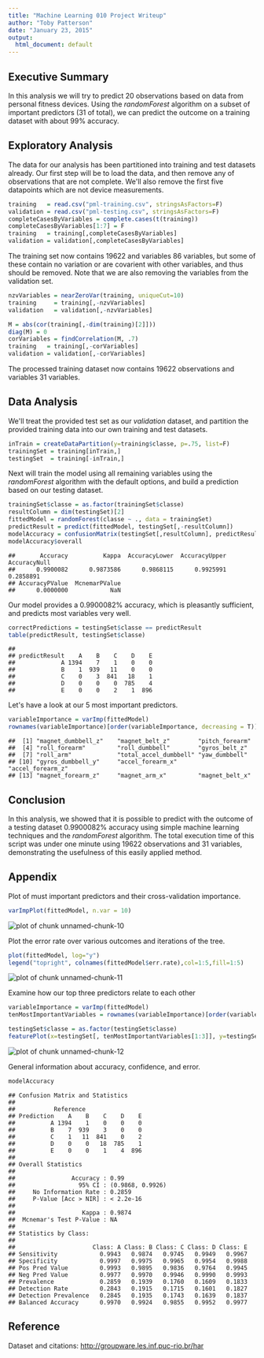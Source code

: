 ```yaml
---
title: "Machine Learning 010 Project Writeup"
author: "Toby Patterson"
date: "January 23, 2015"
output:
  html_document: default
---
```




## Executive Summary

In this analysis we will try to predict 20 observations based on data from personal fitness devices. Using the _randomForest_ algorithm on a subset of important predictors (31 of total), we can predict the outcome on a training dataset with about 99% accuracy.

## Exploratory Analysis

The data for our analysis has been partitioned into training and test datasets already. Our first step will be to load the data, and then remove any of observations that are not complete.  We'll also remove the first five datapoints which are not device measurements.


```r
training   = read.csv("pml-training.csv", stringsAsFactors=F)
validation = read.csv("pml-testing.csv", stringsAsFactors=F)
completeCasesByVariables = complete.cases(t(training))
completeCasesByVariables[1:7] = F
training   = training[,completeCasesByVariables]
validation = validation[,completeCasesByVariables]
```




The training set now contains 19622 and variables 86 variables, but some of these contain no variation or are covarient with other variables, and thus should be removed. Note that we are also removing the variables from the validation set.


```r
nzvVariables = nearZeroVar(training, uniqueCut=10)
training     = training[,-nzvVariables]
validation   = validation[,-nzvVariables]

M = abs(cor(training[,-dim(training)[2]]))
diag(M) = 0
corVariables = findCorrelation(M, .7)
training   = training[,-corVariables]
validation = validation[,-corVariables]
```



The processed training dataset now contains 19622 observations and variables 31 variables. 

## Data Analysis

We'll treat the provided test set as our _validation_ dataset, and partition the provided training data into our own training and test datasets.


```r
inTrain = createDataPartition(y=training$classe, p=.75, list=F)
trainingSet = training[inTrain,]
testingSet  = training[-inTrain,]
```

Next will train the model using all remaining variables using the _randomForest_ algorithm with the default options, and build a prediction based on our testing dataset.


```r
trainingSet$classe = as.factor(trainingSet$classe)
resultColumn = dim(testingSet)[2]
fittedModel = randomForest(classe ~ ., data = trainingSet)
predictResult = predict(fittedModel, testingSet[,-resultColumn])
modelAccuracy = confusionMatrix(testingSet[,resultColumn], predictResult)
modelAccuracy$overall
```

```
##       Accuracy          Kappa  AccuracyLower  AccuracyUpper   AccuracyNull 
##      0.9900082      0.9873586      0.9868115      0.9925991      0.2858891 
## AccuracyPValue  McnemarPValue 
##      0.0000000            NaN
```

Our model provides a 0.9900082% accuracy, which is pleasantly sufficient, and predicts most variables very well.


```r
correctPredictions = testingSet$classe == predictResult
table(predictResult, testingSet$classe)
```

```
##              
## predictResult    A    B    C    D    E
##             A 1394    7    1    0    0
##             B    1  939   11    0    0
##             C    0    3  841   18    1
##             D    0    0    0  785    4
##             E    0    0    2    1  896
```

Let's have a look at our 5 most important predictors.

```r
variableImportance = varImp(fittedModel)
rownames(variableImportance)[order(variableImportance, decreasing = T)][1:15]
```

```
##  [1] "magnet_dumbbell_z"    "magnet_belt_z"        "pitch_forearm"       
##  [4] "roll_forearm"         "roll_dumbbell"        "gyros_belt_z"        
##  [7] "roll_arm"             "total_accel_dumbbell" "yaw_dumbbell"        
## [10] "gyros_dumbbell_y"     "accel_forearm_x"      "accel_forearm_z"     
## [13] "magnet_forearm_z"     "magnet_arm_x"         "magnet_belt_x"
```
## Conclusion

In this analysis, we showed that it is possible to predict with the outcome of a testing dataset 0.9900082% accuracy using simple machine learning techniques and the _randomForest_ algorithm. The total execution time of this script was under one minute using 19622 observations and 31 variables, demonstrating the usefulness of this easily applied method.

## Appendix

Plot of must important predictors and their cross-validation importance.

```r
varImpPlot(fittedModel, n.var = 10)
```

<img src="figure/unnamed-chunk-10-1.png" title="plot of chunk unnamed-chunk-10" alt="plot of chunk unnamed-chunk-10" style="display: block; margin: auto;" />

Plot the error rate over various outcomes and iterations of the tree.

```r
plot(fittedModel, log="y")
legend("topright", colnames(fittedModel$err.rate),col=1:5,fill=1:5)
```

<img src="figure/unnamed-chunk-11-1.png" title="plot of chunk unnamed-chunk-11" alt="plot of chunk unnamed-chunk-11" style="display: block; margin: auto;" />

Examine how our top three predictors relate to each other

```r
variableImportance = varImp(fittedModel)
tenMostImportantVariables = rownames(variableImportance)[order(variableImportance, decreasing = T)][1:10]

testingSet$classe = as.factor(testingSet$classe)
featurePlot(x=testingSet[, tenMostImportantVariables[1:3]], y=testingSet$classe, plot="pairs")
```

<img src="figure/unnamed-chunk-12-1.png" title="plot of chunk unnamed-chunk-12" alt="plot of chunk unnamed-chunk-12" style="display: block; margin: auto;" />

General information about accuracy, confidence, and error.


```r
modelAccuracy
```

```
## Confusion Matrix and Statistics
## 
##           Reference
## Prediction    A    B    C    D    E
##          A 1394    1    0    0    0
##          B    7  939    3    0    0
##          C    1   11  841    0    2
##          D    0    0   18  785    1
##          E    0    0    1    4  896
## 
## Overall Statistics
##                                           
##                Accuracy : 0.99            
##                  95% CI : (0.9868, 0.9926)
##     No Information Rate : 0.2859          
##     P-Value [Acc > NIR] : < 2.2e-16       
##                                           
##                   Kappa : 0.9874          
##  Mcnemar's Test P-Value : NA              
## 
## Statistics by Class:
## 
##                      Class: A Class: B Class: C Class: D Class: E
## Sensitivity            0.9943   0.9874   0.9745   0.9949   0.9967
## Specificity            0.9997   0.9975   0.9965   0.9954   0.9988
## Pos Pred Value         0.9993   0.9895   0.9836   0.9764   0.9945
## Neg Pred Value         0.9977   0.9970   0.9946   0.9990   0.9993
## Prevalence             0.2859   0.1939   0.1760   0.1609   0.1833
## Detection Rate         0.2843   0.1915   0.1715   0.1601   0.1827
## Detection Prevalence   0.2845   0.1935   0.1743   0.1639   0.1837
## Balanced Accuracy      0.9970   0.9924   0.9855   0.9952   0.9977
```

## Reference

Dataset and citations: http://groupware.les.inf.puc-rio.br/har
